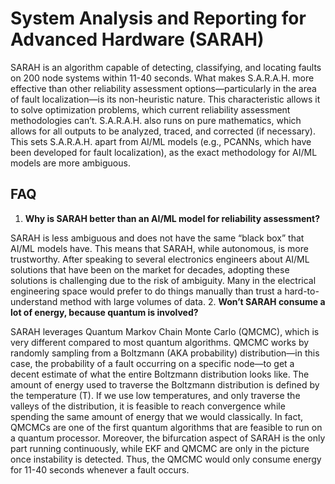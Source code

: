 # System Analysis and Reporting for Advanced Hardware (SARAH)

SARAH is an algorithm capable of detecting, classifying, and locating faults on 200 node systems within 11-40 seconds. What makes S.A.R.A.H. more effective than other reliability assessment options—particularly in the area of fault localization—is its non-heuristic nature. This characteristic allows it to solve optimization problems, which current reliability assessment methodologies can’t. S.A.R.A.H. also runs on pure mathematics, which allows for all outputs to be analyzed, traced, and corrected (if necessary). This sets S.A.R.A.H. apart from AI/ML models (e.g., PCANNs, which have been developed for fault localization), as the exact methodology for AI/ML models are more ambiguous. 

## FAQ
1. **Why is SARAH better than an AI/ML model for reliability assessment?**

SARAH is less ambiguous and does not have the same “black box” that AI/ML models have. This means that SARAH, while autonomous, is more trustworthy. After speaking to several electronics engineers about AI/ML solutions that have been on the market for decades, adopting these solutions is challenging due to the risk of ambiguity. Many in the electrical engineering space would prefer to do things manually than trust a hard-to-understand method with large volumes of data.
2. **Won’t SARAH consume a lot of energy, because quantum is involved?**

SARAH leverages Quantum Markov Chain Monte Carlo (QMCMC), which is very different compared to most quantum algorithms. QMCMC works by randomly sampling from a Boltzmann (AKA probability) distribution—in this case, the probability of a fault occurring on a specific node—to get a decent estimate of what the entire Boltzmann distribution looks like. The amount of energy used to traverse the Boltzmann distribution is defined by the temperature (T). If we use low temperatures, and only traverse the valleys of the distribution, it is feasible to reach convergence while spending the same amount of energy that we would classically. In fact, QMCMCs are one of the first quantum algorithms that are feasible to run on a quantum processor. Moreover, the bifurcation aspect of SARAH is the only part running continuously, while EKF and QMCMC are only in the picture once instability is detected. Thus, the QMCMC would only consume energy for 11-40 seconds whenever a fault occurs. 

